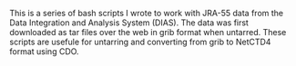 This is a series of bash scripts I wrote to work with JRA-55 data from the Data Integration and Analysis System (DIAS).  The data was first downloaded as tar files over the web in grib format when untarred.  These scripts are usefule for untarring and converting from grib to NetCTD4 format using CDO.
